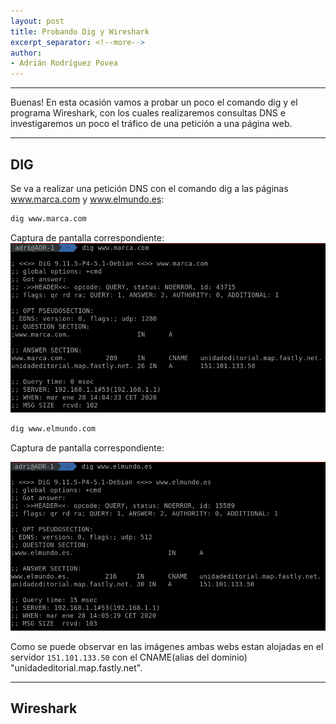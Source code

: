 ```yaml
---
layout: post
title: Probando Dig y Wireshark
excerpt_separator: <!--more-->
author:
- Adrián Rodríguez Povea
---
```


***

Buenas! En esta ocasión vamos a probar un poco el comando dig y el programa Wireshark, con los cuales realizaremos consultas DNS e investigaremos un poco el tráfico de una petición a una página web.

***

<!--more-->

## DIG    
Se va a realizar una petición DNS con el comando dig a las páginas www.marca.com y www.elmundo.es:

```bash
dig www.marca.com
```
Captura de pantalla correspondiente:    
![digwww.marca.com](_images/DigyWireshark/digmarca.png)
```bash
dig www.elmundo.com
```
Captura de pantalla correspondiente:    

![digwww.elmundo.es](/_images/DigyWireshark/digelmundo.png)




Como se puede observar en las imágenes ambas webs estan alojadas en el servidor `151.101.133.50` con el CNAME(alias del dominio) "unidadeditorial.map.fastly.net".    

***

## Wireshark




